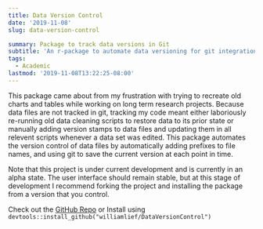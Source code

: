 ```yaml
---
title: Data Version Control
date: '2019-11-08'
slug: data-version-control

summary: Package to track data versions in Git
subtitle: 'An r-package to automate data versioning for git integration'
tags:
  - Academic
lastmod: '2019-11-08T13:22:25-08:00'
---
```


This package came about from my frustration with trying to recreate old charts and tables while working on long term research projects. Because data files are not tracked in git, tracking my code meant either laboriously re-running old data cleaning scripts to restore data to its prior state or manually adding version stamps to data files and updating them in all relevent scripts whenever a data set was edited. This package automates the version control of data files by automatically adding prefixes to file names, and using git to save the current version at each point in time.

Note that this project is under current development and is currently in an alpha state. The user interface should remain stable, but at this stage of development I recommend forking the project and installing the package from a version that you control. 

Check out the [GitHub Repo](https://github.com/williamlief/liefTools) or 
Install using ` devtools::install_github("williamlief/DataVersionControl") ` 
